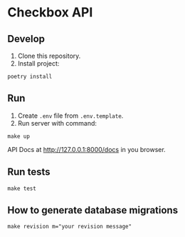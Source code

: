 # Checkbox API

## Develop

1. Clone this repository.
2. Install project:

```shell
poetry install
```

## Run

1. Create `.env` file from `.env.template`.
2. Run server with command:

```shell
make up
```

API Docs at http://127.0.0.1:8000/docs in you browser.

## Run tests

```shell
make test
```

## How to generate database migrations

```shell
make revision m="your revision message"
```